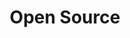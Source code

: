 ---
word: "true"

types: "word"

title: "Open Source"

categories: ['']

tags: ['Open', 'Source']

arabic: 'مفتوح المصدر'

arexps: []

enwords: ['Open Source']

enexps: []

arlexicons: 'ف'

enlexicons: 'O'

authors: ['Ruqayya Roshdy']

translators: ['']

citations: 'مقدمة في حوسبة اللغة العربية'

sources: 'مركز الملك عبدالله بن عبدالعزيز الدولي لخدمة اللغة العربية'

slug: ""
---